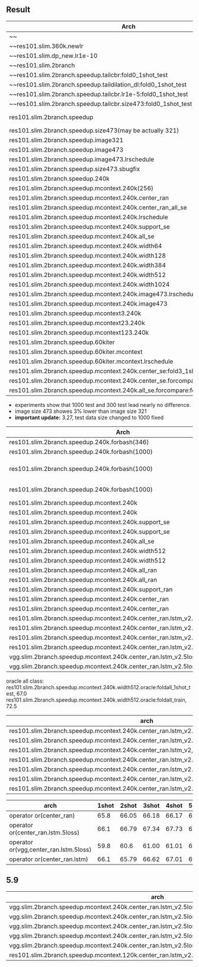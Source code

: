 

## Result 

Arch |Dataset| Result 
|----|----|----|
~~|res101.slim|pascal0|53.8|~~
~~res101.slim.360k.newlr||55.3~~
~~res101.slim.dp_new.lr1e-10|pascal0|22~~
~~res101.slim.2branch|pascal0|55.3~~
~~res101.slim.2branch.speedup.tailcbr:fold0_1shot_test|pascal0|43.4~~
~~res101.slim.2branch.speedup.taildilation_dl:fold0_1shot_test|pascal0|47.0~~
~~res101.slim.2branch.speedup.tailcbr.lr1e-5:fold0_1shot_test|pascal0|43.4~~
~~res101.slim.2branch.speedup.tailcbr.size473:fold0_1shot_test|pascal0|43.4~~
res101.slim.2branch.speedup|pascal0|49.9(backup), 51.4(backup2),47.5(backup3)
res101.slim.2branch.speedup.size473(may be actually 321)|pascal0|56.7
res101.slim.2branch.speedup.image321|pascal0|54.7
res101.slim.2branch.speedup.image473|pascal0|58.4
res101.slim.2branch.speedup.image473.lrschedule|pascal0|58.8,58(backup),58.4(backup2)
res101.slim.2branch.speedup.size473.sbugfix|pascal0|44
res101.slim.2branch.speedup.240k|pascal0|60
res101.slim.2branch.speedup.mcontext.240k(256)|pascal0|63.6
res101.slim.2branch.speedup.mcontext.240k.center_ran|pascal0|65.3
|res101.slim.2branch.speedup.mcontext.240k.center_ran_all_se|pascal0|65.5|
res101.slim.2branch.speedup.mcontext.240k.lrschedule|pascal0|60.2
res101.slim.2branch.speedup.mcontext.240k.support_se|pascal0|63.5
res101.slim.2branch.speedup.mcontext.240k.all_se|pascal0|63.7
res101.slim.2branch.speedup.mcontext.240k.width64|pascal0|63.4
res101.slim.2branch.speedup.mcontext.240k.width128|pascal0|63.3
res101.slim.2branch.speedup.mcontext.240k.width384|pascal0|62.0
res101.slim.2branch.speedup.mcontext.240k.width512|pascal0|63.7
res101.slim.2branch.speedup.mcontext.240k.width1024|pascal0|63.2
res101.slim.2branch.speedup.mcontext.240k.image473.lrschedule|pascal0|59.3
res101.slim.2branch.speedup.mcontext.240k.image473|pascal0|60
res101.slim.2branch.speedup.mcontext3.240k|pascal0|61.2
res101.slim.2branch.speedup.mcontext23.240k|pascal0|63.2
res101.slim.2branch.speedup.mcontext123.240k|pascal0|61.4
res101.slim.2branch.speedup.60kiter|pascal0|61.5
res101.slim.2branch.speedup.60kiter.mcontext|pascal0|63.4
res101.slim.2branch.speedup.60kiter.mcontext.lrschedule|pascal0|61.8
res101.slim.2branch.speedup.mcontext.240k.center_se:fold3_1shot_test|53.2|
res101.slim.2branch.speedup.mcontext.240k.center_se.forcompare:fold0_1shot_test|61.7|
res101.slim.2branch.speedup.mcontext.240k.all_se.forcompare:fold0_1shot_test|63.5|


* experiments show that 1000 test and 300 test lead nearly no difference.
* image size 473 showes 3% lower than image size 321
* **important update:** 3.27, test data size changed to 1000 fixed


Arch |n-shot|fold0| fold1|fold2|fold3|Mean 
|----|----|----|----|----|----|----|
|res101.slim.2branch.speedup.240k.forbash(346)|1-shot|59.7|53.8|50.7|47.9|53.0|
|res101.slim.2branch.speedup.240k.forbash(1000)|1-shot|59.0|53.7|50.4|47.9|53.0|
|res101.slim.2branch.speedup.240k.forbash(1000)|5-shot(prob mix)|58.8|53.4|50.5|48|52.6|
|res101.slim.2branch.speedup.240k.forbash(1000)|5-shot(or)|60.8|56.0|51.3|51.1|54.8|
|res101.slim.2branch.speedup.mcontext.240k|1-shot|62.4|55.7|51.8|51.1|55.3|
|res101.slim.2branch.speedup.mcontext.240k|5-shot|63.3|56.8|52.3|53.7|56.5
|res101.slim.2branch.speedup.mcontext.240k.support_se|1-shot|63.3|54.3|51.2|51.5|55.0
|res101.slim.2branch.speedup.mcontext.240k.support_se|5-shot|64.4|55.6|51.8|53.6|56.4
|res101.slim.2branch.speedup.mcontext.240k.all_se|1-shot |63.7|53.8|50.6|51.2|54.8
|res101.slim.2branch.speedup.mcontext.240k.width512|1-shot|63.4|55.4|52.2|52|55.75
|res101.slim.2branch.speedup.mcontext.240k.width512|5-shot|64.1|56.8|52.6|52.0|56.38|
|res101.slim.2branch.speedup.mcontext.240k.all_ran|1-shot|63.6|56.4|52.6|50.8|55.85|
|res101.slim.2branch.speedup.mcontext.240k.all_ran|5-shot|64.6|57.6|53.1|52.9||57.0|
|res101.slim.2branch.speedup.mcontext.240k.support_ran |1-shot|63.3|56.8|52.5|50.1|55.6|
|res101.slim.2branch.speedup.mcontext.240k.center_ran |1-shot|65.8|58.0|52.6|52.8|57.3|
|res101.slim.2branch.speedup.mcontext.240k.center_ran |5-shot|66.2|57.3|52.9|54.8|57.8|
|res101.slim.2branch.speedup.mcontext.240k.center_ran.lstm_v2.width128 |1-shot|64.5|66.6|52.5|58.24|60.46|
|res101.slim.2branch.speedup.mcontext.240k.center_ran.lstm_v2.width128 |5-shot|67.5|68.8|53.6|60.8|62.67|
|res101.slim.2branch.speedup.mcontext.240k.center_ran.lstm_v2.5loss.width128|1-shot|66.1|69.39|52.6|56.70|61.20|
|res101.slim.2branch.speedup.mcontext.240k.center_ran.lstm_v2.5loss.width128|5-shot|67.9|70.5|52.4|57.8|62.15|
|vgg.slim.2branch.speedup.mcontext.240k.center_ran.lstm_v2.5loss.width128|1-shot|59.8|61.9|51.49|51.1|56.07|
|vgg.slim.2branch.speedup.mcontext.240k.center_ran.lstm_v2.5loss.width128|5-shot|61.3|63.5|51.6|53.0|57.35|
oracle all class:  
res101.slim.2branch.speedup.mcontext.240k.width512.oracle:foldall_1shot_test, 67.0
res101.slim.2branch.speedup.mcontext.240k.width512.oracle:foldall_train, 72.5


|arch|1shot|5shot|10shot|
|----|----|----|----|
res101.slim.2branch.speedup.mcontext.240k.center_ran.lstm_v2.5loss,epoch1|63|62.7|62.9
res101.slim.2branch.speedup.mcontext.240k.center_ran.lstm_v2.5loss,epoch3|66.8|67.6|67.6
res101.slim.2branch.speedup.mcontext.240k.center_ran.lstm_v2,epoch3|66.3|67.1|67.0
res101.slim.2branch.speedup.mcontext.240k.center_ran.lstm_v2.5loss.width64:fold0_5shot_test|66.3|67.4|67.5|
res101.slim.2branch.speedup.mcontext.240k.center_ran.lstm_v2.5loss.width128:fold0_5shot_test|66.1|67.9|68.2|
res101.slim.2branch.speedup.mcontext.240k.center_ran.lstm_v2.width128:fold0_5shot_test|64.5|67.5|68.0|
res101.slim.2branch.speedup.mcontext.240k.center_ran.lstm_v2.width64:fold0_5shot_test|65.16|68.1|68.1|

|arch|1shot|2shot|3shot|4shot|5shot|6shot|7shot|8shot|9shot|10shot|
|----|----|----|----|----|----|----|----|----|----|----|
|operator or(center_ran)|65.8|66.05|66.18|66.17|66.2|66.19|66.20|66.19|66.17|66.17|
|operator or(center_ran.lstm.5loss)|66.1|66.79|67.34|67.73|67.9|68.19|68.17|68.00|68.18|68.17|
|operator or(vgg,center_ran.lstm.5loss)|59.8|60.6|61.00|61.01|61.3|61.55|61.61|61.69|61.80|61.98|
|operator or(center_ran.lstm)|66.1|65.79|66.62|67.01|67.9|67.87|67.95|67.87|67.79|68.00|


## 5.9 

|arch|5shot|
|----|----|
|vgg.slim.2branch.speedup.mcontext.240k.center_ran.lstm_v2.5loss.width128.stride8:fold0_5shot_test|60.8
|vgg.slim.2branch.speedup.mcontext.240k.center_ran.lstm_v2.5loss.width128:fold0_5shot_test|61.3
|vgg.slim.2branch.speedup.mcontext.240k.center_ran.lstm_v2.5loss.width128:fold1_5shot_test|63.5
|vgg.slim.2branch.speedup.mcontext.240k.center_ran.lstm_v2.5loss.width128:fold2_5shot_test|51.6
|vgg.slim.2branch.speedup.mcontext.240k.center_ran.lstm_v2.5loss.width128:fold3_5shot_test|53.0
|res101.slim.2branch.speedup.mcontext.120k.center_ran.lstm_v2.5loss.width128.stride8:fold0_5shot_test|62.8

